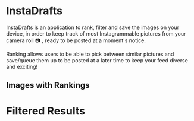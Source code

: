 # InstaDrafts

InstaDrafts is an application to rank, filter and save the images on your device, in order to keep track of most Instagrammable pictures from your camera roll :camera: , ready to be posted at a moment's notice.

Ranking allows users to be able to pick between similar pictures and save/queue them up to be posted at a later time to keep your feed diverse and exciting!

## Images with Rankings


# Filtered Results


